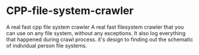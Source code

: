 # CPP-file-system-crawler
A real fast cpp file system crawler
A real fast filesystem crawler that you can use on any file system, without any exceptions.
It also log everything that happened during crawl process. it's design to finding out the schematic of individual person file systems.
